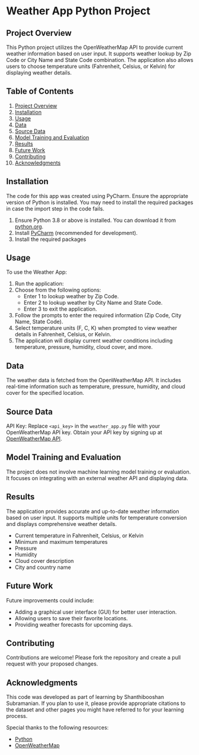 
# Weather App Python Project

## Project Overview

This Python project utilizes the OpenWeatherMap API to provide current weather information based on user input. It supports weather lookup by Zip Code or City Name and State Code combination. The application also allows users to choose temperature units (Fahrenheit, Celsius, or Kelvin) for displaying weather details.

## Table of Contents

1. [Project Overview](#project-overview)
2. [Installation](#installation)
3. [Usage](#usage)
4. [Data](#data)
5. [Source Data](#source-data)
6. [Model Training and Evaluation](#model-training-and-evaluation)
7. [Results](#results)
8. [Future Work](#future-work)
9. [Contributing](#contributing)
10. [Acknowledgments](#acknowledgments)


## Installation

The code for this app was created using PyCharm. Ensure the appropriate version of Python is installed. You may need to install the required packages in case the import step in the code fails.

1. Ensure Python 3.8 or above is installed. You can download it from [python.org](https://www.python.org/downloads/).
2. Install [PyCharm](https://www.jetbrains.com/pycharm/download/) (recommended for development).
3. Install the required packages


##  Usage

To use the Weather App:

1. Run the application:
2. Choose from the following options:
    - Enter 1 to lookup weather by Zip Code.
    - Enter 2 to lookup weather by City Name and State Code.
    - Enter 3 to exit the application.
3. Follow the prompts to enter the required information (Zip Code, City Name, State Code).
4. Select temperature units (F, C, K) when prompted to view weather details in Fahrenheit, Celsius, or Kelvin.
5. The application will display current weather conditions including temperature, pressure, humidity, cloud cover, and more.

## Data

The weather data is fetched from the OpenWeatherMap API. It includes real-time information such as temperature, pressure, humidity, and cloud cover for the specified location.

## Source Data

API Key: Replace `<api_key>` in the `weather_app.py` file with your OpenWeatherMap API key. Obtain your API key by signing up at [OpenWeatherMap API](https://openweathermap.org/api).

## Model Training and Evaluation

The project does not involve machine learning model training or evaluation. It focuses on integrating with an external weather API and displaying data.

## Results

The application provides accurate and up-to-date weather information based on user input. It supports multiple units for temperature conversion and displays comprehensive weather details.
- Current temperature in Fahrenheit, Celsius, or Kelvin
- Minimum and maximum temperatures
- Pressure
- Humidity
- Cloud cover description
- City and country name

## Future Work

Future improvements could include:
- Adding a graphical user interface (GUI) for better user interaction.
- Allowing users to save their favorite locations.
- Providing weather forecasts for upcoming days.

## Contributing

Contributions are welcome! Please fork the repository and create a pull request with your proposed changes.

## Acknowledgments

This code was developed as part of learning by Shanthibooshan Subramanian. If you plan to use it, please provide appropriate citations to the dataset and other pages you might have referred to for your learning process.

Special thanks to the following resources:
- [Python](https://www.python.org/)
- [OpenWeatherMap](https://openweathermap.org/)
